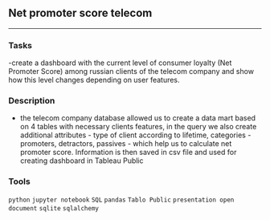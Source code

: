 ## Net promoter score telecom
	
<hr>

### Tasks
-create a dashboard with the current level of consumer loyalty (Net Promoter Score) among russian clients of the telecom company and show how this level changes depending on user features.


### Description
- the telecom company database allowed us to create a data mart based on 4 tables with necessary clients features, in the query we also create additional attributes - type of client according to lifetime, categories - promoters, detractors, passives - which  help us to calculate net promoter score. Information is then saved in csv file and used for creating dashboard in Tableau Public

### Tools
`python` `jupyter notebook` `SQL` `pandas` `Tablo Public` `presentation open document` `sqlite` `sqlalchemy`




